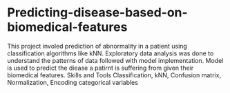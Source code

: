 # Predicting-disease-based-on-biomedical-features
This project involed prediction of abnormality in a patient using classification algorithms like kNN. Exploratory data analysis was done to understand the patterns of data followed with model implementation. Model is used to predict the diease a patirnt is suffering from given their biomedical features.  Skills and Tools  Classification, kNN, Confusion matrix, Normalization, Encoding categorical variables

